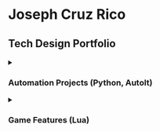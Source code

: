 # Joseph Cruz Rico
## Tech Design Portfolio

<details>
    
<summary>
    
### Automation Projects (Python, AutoIt)
</summary>
    
    
#### ⚙ Streamlined Icon Generation
<details>
    
    
<summary>
As a Technical Designer, a large part of my job is to design and implement tools that streamline art workflows...
</summary>

This mini-project allowed artists to automatically generate icons for hundreds of objects at the click of a button, saving countless hours of work for them, had they done each icon manually.


I would later automate the importing process as well, since batch importing was not supported in our engine.

![Automated icon rendering in Blender](https://github.com/cruzrico4/Tech-Design-Portfolio/blob/main/Projects/Automation/Media/ScrollingAutomatedIcons.gif)

```Python
########################################################
# Last updated: 08/22/2022
# 
# Renders transparent png images of each mesh objects 
# in the current scene using the current active camera
# and exports to a given directory
# 
########################################################
import bpy
import os

#Get file path for prefixing exported .obj's
file_path = bpy.data.filepath
filepath_split = os.path.split(file_path) #list with [path, name]
desktop = os.path.join(os.path.join(os.environ['USERPROFILE']), 'Desktop')
#Export path
abs_path = desktop + "\\ReworldProjects\\MobileCreationTool\\Guns\\"

all_obj = bpy.context.scene.objects

#Uncheck all objects render
for obj in all_obj:
    if(obj.type == "MESH"):
        obj.hide_render = True

#Set BG transparent
bpy.context.scene.render.film_transparent = True

for obj in all_obj:
    if(obj.type == "MESH"):
        prefix_string = str.split(str(obj.users_collection[0].name), ".")[0]
        #construct export path
        export_path = abs_path + bpy.context.scene.name + "\\" + "BeautyRenders" + "\\" + prefix_string + "\\"
        ext = ".png"
        #make path if it doesn't exist
        if not os.path.isdir(export_path):
            os.makedirs(export_path)
        bpy.ops.object.select_all(action="DESELECT")
        obj.select_set(True)
        obj.hide_render = False
        bpy.context.scene.render.filepath = export_path + str.split(obj.name,".")[0] + ext
        bpy.ops.render.render(write_still = 1)
        obj.hide_render = True
```
</details>

----
    
#### ⚙ Exporting Assets With Smallest Collective Bounds
    
<details>
    
<summary>
Many assets needed to be exported individually, but also needed to have the same origin, which this project solved...
    
</summary>
    
This was an interesting problem that allowed me to explore more ways to automate processing assets to optimize their usability for specific purposes in engine. The following image shows the bounds needed, based on many individual objects (the roof, chimney, walls, door, and steps), in order to place them all at one location and maintain their visual offset from one another.
    
![Smallest bounds of multiple objects](https://github.com/cruzrico4/Tech-Design-Portfolio/blob/main/Projects/Automation/Media/AssetBounds.jpeg)

    
<details>
    
<summary>
The Code:

</summary>

```Python
import bpy
import os
from pathlib import Path

maxXName = "NONE"
maxYName = "NONE"
maxZName = "NONE"
minXName = "NONE"
minYName = "NONE"
minZName = "NONE"
maxX = 0
maxY = 0
maxZ = 0
minX = 999999999999
minY = 999999999999
minZ = 999999999999
tinyScale = 0.00001
boundObs = []
expObs = []
desktop = os.path.join(os.path.join(os.environ['USERPROFILE']), 'Desktop')
prefix_string = bpy.context.active_object.users_collection[0].name

#maxZ,maxY,maxX,minZ,minY,minX
for obj in bpy.context.selected_objects:
    expObs.append(obj)
    if obj is not None and obj.type == "MESH":
        mesh = obj.data
        for vert in mesh.vertices:
            globalVert = obj.matrix_world @ vert.co
            if maxZ < globalVert[2]:
                maxZ = globalVert[2]
                maxZName = obj.name
            if maxY < globalVert[1]:
                maxY = globalVert[1]
                maxYName = obj.name
            if maxX < globalVert[0]:
                maxX = globalVert[0]
                maxXName = obj.name
            if minZ > globalVert[2]:
                minZ = globalVert[2]
                minZName = obj.name
            if minY > globalVert[1]:
                minY = globalVert[1]
                minYName = obj.name
            if minX > globalVert[0]:
                minX = globalVert[0]
                minXName = obj.name

print(maxXName," has a bound at X = ",maxX)
print(maxYName," has a bound at Y = ",maxY)
print(maxZName," has a bound at Z = ",maxZ)
bpy.ops.mesh.primitive_cube_add(location=(maxX,maxY,maxZ))
bpy.context.active_object.name = "UpperBound"
bpy.context.active_object.scale.x = tinyScale
bpy.context.active_object.scale.y = tinyScale
bpy.context.active_object.scale.z = tinyScale
boundObs.append(bpy.data.objects["UpperBound"])

print(minXName," has a bound at X = ",minX)
print(minYName," has a bound at Y = ",minY)
print(minZName," has a bound at Z = ",minZ)
bpy.ops.mesh.primitive_cube_add(location=(minX,minY,minZ))
bpy.context.active_object.name = "LowerBound"
bpy.context.active_object.scale.x = tinyScale
bpy.context.active_object.scale.y = tinyScale
bpy.context.active_object.scale.z = tinyScale
boundObs.append(bpy.data.objects["LowerBound"])

ctx = bpy.context.copy()

# one of the objects to join
ctx['active_object'] = boundObs[0]

ctx['selected_objects'] = ctx["selected_editable_objects"] = boundObs

bpy.ops.object.join(ctx)

##========================================================================
##========================================================================
##========================================================================

#Get file path for prefixing exported .obj's
file_path = bpy.data.filepath
filepath_split = os.path.split(file_path) #list with [path, name]
print(prefix_string)

#construct export path
export_path = desktop + "\\ReworldObjects\\MobileCreationTool\\Objects\\Props" + "\\" + prefix_string + "\\"
ext = ".obj"

#make path if not exist
if not os.path.isdir(export_path):
    os.makedirs(export_path)

#export all selected objects to export_path
for obj in expObs: 
    bpy.ops.object.select_all(action="DESELECT")
    obj.select_set(True)
    bpy.data.objects["UpperBound"].select_set(True)
    full_path = export_path + prefix_string + "_" + str.split(obj.name,".")[0] + ext
    print(full_path)
    bpy.ops.export_scene.obj(filepath=full_path,use_selection=True)
bpy.ops.object.select_all(action="DESELECT")
bpy.data.objects["UpperBound"].select_set(True)
bpy.ops.object.delete()
```
</details>
    
</details>
        
----
    
#### ⚙ Automated Asset Importing 🚧 Under Construction 🚧

<details>
<summary>
This project set out to address the problem of getting the sheer volume of assets the team had created into the editor, since it had no built-in batch importing function...
</summary>

</details>
    
----

#### ⚙ Automated Avatar Rigging

<details>
<summary>
This problem is similar to the last one, but added on the functionality to directly apply .fbx objects to the body parts of our characters in engine, and apply external data to the character rig in order to achieve a perfect 1:1 replacement...
</summary>

Since engine didn't natively allow importing single .fbx character model and rigs, we needed a way to quickly export characters piecemeal and reconstruct them in engine, while retaining joint data.

My solution was to batch export character body parts as .fbx files and write their joint data to .json. I then used an AutoIt script to automate clicks that imported each body part to its correct position, and applied the joint data from the .json file.

Again, this solution saved innumerable hours of rigging by hand, and allowed artists to see their rigged models in-engine extremely quickly, and allowed them to make changes as needed without wasting time.

An example of a character model that needed to have its body parts, as well as position, size, and joint data updated:

<img src="https://github.com/cruzrico4/Tech-Design-Portfolio/blob/main/Projects/Automation/Media/NewAvatar.png" width="512px" height="512px" />
<!---![Avatar that needed to be imported](https://github.com/cruzrico4/Tech-Design-Portfolio/blob/main/Projects/Automation/Media/NewAvatar.png =512x512)--->

The following gif shows the new model's .fbx body parts, position, scale, and joint data being updated automatically using AutoIt in lieu of built-in functionality:

![Automated Avatar Rigging Gif](https://github.com/cruzrico4/Tech-Design-Portfolio/blob/main/Projects/Automation/Media/AvatarBuilder.gif)
</details>

----

</details>

<details>

<summary>
    
### Game Features (Lua)

</summary>

#### 🎮 Intro Camera Sequence

<details>

<summary>
I'm all about the little features that add that bit of razzle-dazzle to the game, and this project is one example of that...
</summary>

Upon loading into a new world, our players were to be presented with a bird's eye panoramic rotation view of the new environment. This required a bit of engineering to pull off, but achieved a very satisfying effect.
	
![Bird's-eye rotation intro cam](https://github.com/cruzrico4/Tech-Design-Portfolio/blob/main/Projects/Automation/Media/IntroCamGif.gif)
	
<details>
	
<summary>
And the code:
</summary>
	
```Lua
local CameraIntro = {}
CameraIntro.__index = CameraIntro

function CameraIntro.New()
	local self = setmetatable({}, CameraIntro)
	self:Init()
	return self
end--New()

function CameraIntro:Init()
	self.TweenService = GetService("TweenService")
	self.Skip = CommonStorage["Resource"]["FTUE"]["FTUEBase"]["SkipButton"]:Clone(GameUI)
	self.Skip.IsVisible = false
	self.IsIntroOver = false
end--Init()

function CameraIntro:Run()
	local target = WorkSpace.HomeworldMap.IntroCamTarget
	local player = Players:GetLocalPlayer()
	local ava = player.Avatar
	--Needed to calculate end position of turnaround part to avatar transition
	local avaMidHeight = 1.3/2
	GameUI.UIJoystick.IsVisible = false
	--Remove control from player
	ava.AvatarStatusSwitch = false
	self.OriginalCam = {}
	self.OriginalCam.Subject         = WorkSpace.CurCamera.Subject
	self.OriginalCam.Offset          = WorkSpace.CurCamera.Offset          
	self.OriginalCam.MaxZoomDistance = WorkSpace.CurCamera.MaxZoomDistance
	self.OriginalCam.Distance        = WorkSpace.CurCamera.Distance            
	self.OriginalCam.Occlusion       = WorkSpace.CurCamera.Occlusion                
	self.OriginalCam.Transparency    = WorkSpace.CurCamera.Transparency                

	--Initial camera settings for turnaround
	WorkSpace.CurCamera.Subject = target
	WorkSpace.CurCamera.Offset = Vector3.New(0,0.5,0)
	WorkSpace.CurCamera.MaxZoomDistance = 200
	WorkSpace.CurCamera.Distance = 30
	WorkSpace.CurCamera.Occlusion = false
	WorkSpace.CurCamera.Transparency = 1
	WorkSpace.CurCamera.Distance = 40
	WorkSpace.CurCamera.Pitch = 35
	WorkSpace.CurCamera.Yaw = 0

	--Tween to 360° rotate around starting area
	local rotTweenInfo = {
		duration = 8000,
		easing = "inOutQuad",

	}
	local rotProps = {
		Yaw = 360
	}

	--Tween to change camera subject from target part to avatar
	local changeSubjectTweenInfo = {
		duration = 3000,
		easing = "inOutQuad",
	}

	local zoomDistanceInfo = {
		duration = 3000,
		easing = "inOutQuad"
	}
	local zoomDistanceProps = {
		Distance = 2,
		--	Pitch = 25,
	}
	local zoomPitchDownInfo = {
		duration = 2300,
		easing = "inOutQuad"
	}
	local zoomPitchDownProps = {
		--	Distance = 2,
		Pitch = 5,
	}
	local zoomPitchUpInfo = {
		duration = 700,
		easing = "inOutQuad"
	}
	local zoomPitchUpProps = {
		--	Distance = 2,
		Pitch = 20,
	}
	local changeSubjectTweenProps = {	
		--This is the position that lines up perfectly when the avatar is the camera subject
		Position = ava.Position + Vector3.New(0,avaMidHeight+.4301,0),
	}

	local introCamTween = self.TweenService:CreateTween(WorkSpace.CurCamera, rotTweenInfo,rotProps)
	local tweenTargetPos = self.TweenService:CreateTween(target,changeSubjectTweenInfo,changeSubjectTweenProps)
	local zoomDistanceTween = self.TweenService:CreateTween(WorkSpace.CurCamera,zoomDistanceInfo,zoomDistanceProps)
	local zoomPitchDownTween = self.TweenService:CreateTween(WorkSpace.CurCamera,zoomPitchDownInfo,zoomPitchDownProps)

	local function IntroDone()
		introCamTween:Stop()
		tweenTargetPos:Stop()
		zoomDistanceTween:Stop()
		zoomPitchDownTween:Stop()
		GameUI.UIJoystick.IsVisible = true
		WorkSpace.CurCamera.Offset           = self.OriginalCam.Offset                    
		WorkSpace.CurCamera.MaxZoomDistance  = self.OriginalCam.MaxZoomDistance 
		WorkSpace.CurCamera.Distance         = self.OriginalCam.Distance                 
		WorkSpace.CurCamera.Occlusion        = self.OriginalCam.Occlusion                      
		WorkSpace.CurCamera.Transparency     = self.OriginalCam.Transparency     
		WorkSpace.CurCamera.Position = Vector3(-29.3786,2.1494,-22.5093)
		WorkSpace.CurCamera.Pitch = 20
		--Return control to player, reset default camera settings
		WorkSpace.CurCamera.Subject = ava
		ava.AvatarStatusSwitch = true
		self.Skip:Destroy()
		self.IsIntroOver = true
	end
	local function SkipFunc()
		IntroDone()
		self.IsSkipped = true
		FTUEHelper:FirstScenarioOver()
	end
	self.Skip.OnClick:Connect(SkipFunc)

	introCamTween:Play()
	introCamTween:OnComplete(function()
			tweenTargetPos:Play()
			zoomDistanceTween:Play()
			zoomPitchDownTween:Play()
			zoomPitchDownTween:OnComplete(function()
					local zoomPitchUpTween = self.TweenService:CreateTween(WorkSpace.CurCamera,zoomPitchUpInfo,zoomPitchUpProps)
					zoomPitchUpTween:Play()
				end
			)
			zoomDistanceTween:OnComplete(IntroDone)
		end
	)
end

return CameraIntro
```
</details>

</details>

#### 🎮 User Interface - Toast Notification

<details>

<summary>
Building off of the last feature, I think every facet of the User Interface should look smooth...
</summary>

</details>
	
</details>
